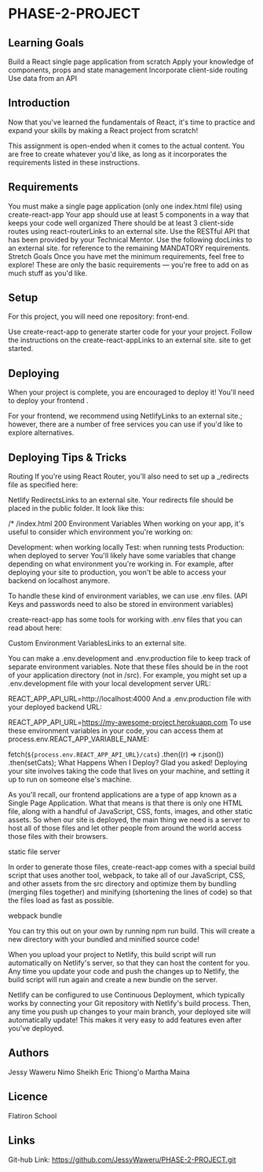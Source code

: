 # PHASE-2-PROJECT

## Learning Goals

Build a React single page application from scratch
Apply your knowledge of components, props and state management
Incorporate client-side routing
Use data from an API

## Introduction

Now that you've learned the fundamentals of React, it's time to practice and expand your skills by making a React project from scratch!

This assignment is open-ended when it comes to the actual content. You are free to create whatever you'd like, as long as it incorporates the requirements listed in these instructions.

## Requirements

You must make a single page application (only one index.html file) using create-react-app
Your app should use at least 5 components in a way that keeps your code well organized
There should be at least 3 client-side routes using react-routerLinks to an external site.
Use the RESTful API that has been provided by your Technical Mentor.
Use the following docLinks to an external site. for reference to the remaining MANDATORY requirements.
Stretch Goals
Once you have met the minimum requirements, feel free to explore! These are only the basic requirements — you're free to add on as much stuff as you'd like.

## Setup

For this project, you will need one repository: front-end.

Use create-react-app to generate starter code for your your project. Follow the instructions on the create-react-appLinks to an external site. site to get started.

## Deploying

When your project is complete, you are encouraged to deploy it! You'll need to deploy your frontend .

For your frontend, we recommend using NetlifyLinks to an external site.; however, there are a number of free services you can use if you'd like to explore alternatives.

## Deploying Tips & Tricks

Routing
If you're using React Router, you'll also need to set up a \_redirects file as specified here:

Netlify RedirectsLinks to an external site.
Your redirects file should be placed in the public folder. It look like this:

/\* /index.html 200
Environment Variables
When working on your app, it's useful to consider which environment you're working on:

Development: when working locally
Test: when running tests
Production: when deployed to server
You'll likely have some variables that change depending on what environment you're working in. For example, after deploying your site to production, you won't be able to access your backend on localhost anymore.

To handle these kind of environment variables, we can use .env files. (API Keys and passwords need to also be stored in environment variables)

create-react-app has some tools for working with .env files that you can read about here:

Custom Environment VariablesLinks to an external site.

You can make a .env.development and .env.production file to keep track of separate environment variables. Note that these files should be in the root of your application directory (not in /src). For example, you might set up a .env.development file with your local development server URL:

REACT_APP_API_URL=http://localhost:4000
And a .env.production file with your deployed backend URL:

REACT_APP_API_URL=https://my-awesome-project.herokuapp.com
To use these environment variables in your code, you can access them at process.env.REACT_APP_VARIABLE_NAME:

fetch(`${process.env.REACT_APP_API_URL}/cats`)
.then((r) => r.json())
.then(setCats);
What Happens When I Deploy?
Glad you asked! Deploying your site involves taking the code that lives on your machine, and setting it up to run on someone else's machine.

As you'll recall, our frontend applications are a type of app known as a Single Page Application. What that means is that there is only one HTML file, along with a handful of JavaScript, CSS, fonts, images, and other static assets. So when our site is deployed, the main thing we need is a server to host all of those files and let other people from around the world access those files with their browsers.

static file server

In order to generate those files, create-react-app comes with a special build script that uses another tool, webpack, to take all of our JavaScript, CSS, and other assets from the src directory and optimize them by bundling (merging files together) and minifying (shortening the lines of code) so that the files load as fast as possible.

webpack bundle

You can try this out on your own by running npm run build. This will create a new directory with your bundled and minified source code!

When you upload your project to Netlify, this build script will run automatically on Netlify's server, so that they can host the content for you. Any time you update your code and push the changes up to Netlify, the build script will run again and create a new bundle on the server.

Netlify can be configured to use Continuous Deployment, which typically works by connecting your Git repository with Netlify's build process. Then, any time you push up changes to your main branch, your deployed site will automatically update! This makes it very easy to add features even after you've deployed.

## Authors

Jessy Waweru
Nimo Sheikh
Eric Thiong'o
Martha Maina

## Licence

Flatiron School

## Links

Git-hub Link: https://github.com/JessyWaweru/PHASE-2-PROJECT.git
